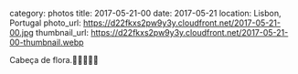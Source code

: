 category: photos 
title: 2017-05-21-00
date: 2017-05-21
location: Lisbon, Portugal
photo_url: https://d22fkxs2pw9y3y.cloudfront.net/2017-05-21-00.jpg
thumbnail_url: https://d22fkxs2pw9y3y.cloudfront.net/2017-05-21-00-thumbnail.webp

Cabeça de flora.🌷👩🏼‍💼🌷          